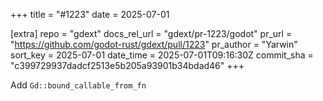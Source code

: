 +++
title = "#1223"
date = 2025-07-01

[extra]
repo = "gdext"
docs_rel_url = "gdext/pr-1223/godot"
pr_url = "https://github.com/godot-rust/gdext/pull/1223"
pr_author = "Yarwin"
sort_key = 2025-07-01
date_time = 2025-07-01T09:16:30Z
commit_sha = "c399729937dadcf2513e5b205a93901b34bdad46"
+++

Add  `Gd::bound_callable_from_fn`
